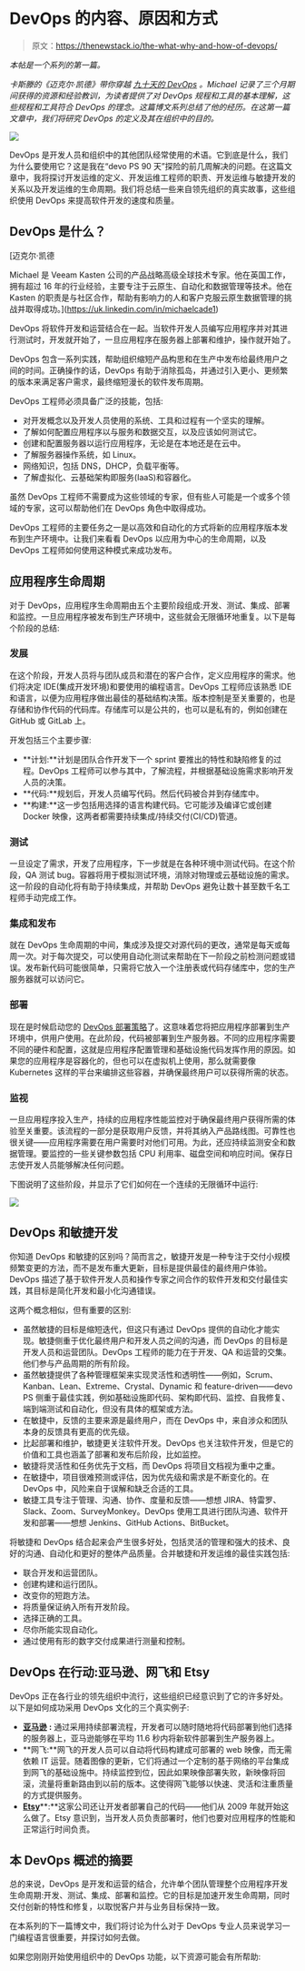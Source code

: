 # DevOps 的内容、原因和方式

> 原文：<https://thenewstack.io/the-what-why-and-how-of-devops/>

*本帖是一个系列的第一篇。*

*卡斯滕的《迈克尔·凯德》带你穿越* [*九十天的 DevOps*](https://github.com/MichaelCade/90DaysOfDevOps) *。Michael 记录了三个月期间获得的资源和经验教训，为读者提供了对 DevOps 规程和工具的基本理解，这些规程和工具符合 DevOps 的理念。这篇博文系列总结了他的经历。在这第一篇文章中，我们将研究 DevOps 的定义及其在组织中的目的。*

![](img/aa6bf67c0b2d5cb2f982b154dbb0e7a1.png)

DevOps 是开发人员和组织中的其他团队经常使用的术语。它到底是什么，我们为什么要使用它？这是我在“devo PS 90 天”探险的前几周解决的问题。在这篇文章中，我将探讨开发运维的定义、开发运维工程师的职责、开发运维与敏捷开发的关系以及开发运维的生命周期。我们将总结一些来自领先组织的真实故事，这些组织使用 DevOps 来提高软件开发的速度和质量。

## DevOps 是什么？

 [迈克尔·凯德

Michael 是 Veeam Kasten 公司的产品战略高级全球技术专家。他在英国工作，拥有超过 16 年的行业经验，主要专注于云原生、自动化和数据管理等技术。他在 Kasten 的职责是与社区合作，帮助有影响力的人和客户克服云原生数据管理的挑战并取得成功。](https://uk.linkedin.com/in/michaelcade1) 

DevOps 将软件开发和运营结合在一起。当软件开发人员编写应用程序并对其进行测试时，开发就开始了，一旦应用程序在服务器上部署和维护，操作就开始了。

DevOps 包含一系列实践，帮助组织缩短产品构思和在生产中发布给最终用户之间的时间。正确操作的话，DevOps 有助于消除孤岛，并通过引入更小、更频繁的版本来满足客户需求，最终缩短漫长的软件发布周期。

DevOps 工程师必须具备广泛的技能，包括:

*   对开发概念以及开发人员使用的系统、工具和过程有一个坚实的理解。
*   了解如何配置应用程序以与服务和数据交互，以及应该如何测试它。
*   创建和配置服务器以运行应用程序，无论是在本地还是在云中。
*   了解服务器操作系统，如 Linux。
*   网络知识，包括 DNS，DHCP，负载平衡等。
*   了解虚拟化、云基础架构即服务(IaaS)和容器化。

虽然 DevOps 工程师不需要成为这些领域的专家，但有些人可能是一个或多个领域的专家，这可以帮助他们在 DevOps 角色中取得成功。

DevOps 工程师的主要任务之一是以高效和自动化的方式将新的应用程序版本发布到生产环境中。让我们来看看 DevOps 以应用为中心的生命周期，以及 DevOps 工程师如何使用这种模式来成功发布。

## 应用程序生命周期

对于 DevOps，应用程序生命周期由五个主要阶段组成:开发、测试、集成、部署和监控。一旦应用程序被发布到生产环境中，这些就会无限循环地重复。以下是每个阶段的总结:

### 发展

在这个阶段，开发人员将与团队成员和潜在的客户合作，定义应用程序的需求。他们将决定 IDE(集成开发环境)和要使用的编程语言。DevOps 工程师应该熟悉 IDE 和语言，以便为应用程序做出最佳的基础结构决策。版本控制是至关重要的，也是存储和协作代码的代码库。存储库可以是公共的，也可以是私有的，例如创建在 GitHub 或 GitLab 上。

开发包括三个主要步骤:

*   **计划:**计划是团队合作开发下一个 sprint 要推出的特性和缺陷修复的过程。DevOps 工程师可以参与其中，了解流程，并根据基础设施需求影响开发人员的决策。
*   **代码:**规划后，开发人员编写代码。然后代码被合并到存储库中。
*   **构建:**这一步包括用选择的语言构建代码。它可能涉及编译它或创建 Docker 映像，这两者都需要持续集成/持续交付(CI/CD)管道。

### 测试

一旦设定了需求，开发了应用程序，下一步就是在各种环境中测试代码。在这个阶段，QA 测试 bug。容器将用于模拟测试环境，消除对物理或云基础设施的需求。这一阶段的自动化将有助于持续集成，并帮助 DevOps 避免让数十甚至数千名工程师手动完成工作。

### 集成和发布

就在 DevOps 生命周期的中间，集成涉及提交对源代码的更改，通常是每天或每周一次。对于每次提交，可以使用自动化测试来帮助在下一阶段之前检测问题或错误。发布新代码可能很简单，只需将它放入一个注册表或代码存储库中，您的生产服务器就可以访问它。

### 部署

现在是时候启动您的 [DevOps 部署策略](https://thenewstack.io/deployment-strategies/)了。这意味着您将把应用程序部署到生产环境中，供用户使用。在此阶段，代码被部署到生产服务器。不同的应用程序需要不同的硬件和配置，这就是应用程序配置管理和基础设施代码发挥作用的原因。如果您的应用程序是容器化的，但也可以在虚拟机上使用，那么就需要像 Kubernetes 这样的平台来编排这些容器，并确保最终用户可以获得所需的状态。

### 监视

一旦应用程序投入生产，持续的应用程序性能监控对于确保最终用户获得所需的体验至关重要。该流程的一部分是获取用户反馈，并将其纳入产品路线图。可靠性也很关键——应用程序需要在用户需要时对他们可用。为此，还应持续监测安全和数据管理。要监控的一些关键参数包括 CPU 利用率、磁盘空间和响应时间。保存日志使开发人员能够解决任何问题。

下图说明了这些阶段，并显示了它们如何在一个连续的无限循环中运行:

![](img/60909d2a49c2c00641455c8d0085e5fb.png)

## DevOps 和敏捷开发

你知道 DevOps 和敏捷的区别吗？简而言之，敏捷开发是一种专注于交付小规模频繁变更的方法，而不是发布重大更新，目标是提供最佳的最终用户体验。DevOps 描述了基于软件开发人员和操作专家之间合作的软件开发和交付最佳实践，其目标是简化开发和最小化沟通错误。

这两个概念相似，但有重要的区别:

*   虽然敏捷的目标是缩短迭代，但这只有通过 DevOps 提供的自动化才能实现。敏捷侧重于优化最终用户和开发人员之间的沟通，而 DevOps 的目标是开发人员和运营团队。DevOps 工程师的能力在于开发、QA 和运营的交集。他们参与产品周期的所有阶段。
*   虽然敏捷提供了各种管理框架来实现灵活性和透明性——例如，Scrum、Kanban、Lean、Extreme、Crystal、Dynamic 和 feature-driven——devo PS 侧重于最佳实践，例如基础设施即代码、架构即代码、监控、自我修复、端到端测试和自动化，但没有具体的框架或方法。
*   在敏捷中，反馈的主要来源是最终用户，而在 DevOps 中，来自涉众和团队本身的反馈具有更高的优先级。
*   比起部署和维护，敏捷更关注软件开发。DevOps 也关注软件开发，但是它的价值和工具也涵盖了部署和发布后阶段，比如监控。
*   敏捷将灵活性和任务优先于文档，而 DevOps 将项目文档视为重中之重。
*   在敏捷中，项目很难预测或评估，因为优先级和需求是不断变化的。在 DevOps 中，风险来自于误解和缺乏合适的工具。
*   敏捷工具专注于管理、沟通、协作、度量和反馈——想想 JIRA、特雷罗、Slack、Zoom、SurveyMonkey。DevOps 使用工具进行团队沟通、软件开发和部署——想想 Jenkins、GitHub Actions、BitBucket。

将敏捷和 DevOps 结合起来会产生很多好处，包括灵活的管理和强大的技术、良好的沟通、自动化和更好的整体产品质量。合并敏捷和开发运维的最佳实践包括:

*   联合开发和运营团队。
*   创建构建和运行团队。
*   改变你的短跑方法。
*   将质量保证纳入所有开发阶段。
*   选择正确的工具。
*   尽你所能实现自动化。
*   通过使用有形的数字交付成果进行测量和控制。

## DevOps 在行动:亚马逊、网飞和 Etsy

DevOps 正在各行业的领先组织中流行，这些组织已经意识到了它的许多好处。以下是如何成功采用 DevOps 文化的三个真实例子:

*   [**亚马逊**](https://insights.sei.cmu.edu/blog/devops-case-study-amazon-aws/) **:** 通过采用持续部署流程，开发者可以随时随地将代码部署到他们选择的服务器上，亚马逊能够在平均 11.6 秒内将新软件部署到生产服务器上。
*   **网飞:**网飞的开发人员可以自动将代码构建成可部署的 web 映像，而无需依赖 IT 运营。随着图像的更新，它们将通过一个定制的基于网络的平台集成到网飞的基础设施中。持续监控到位，因此如果映像部署失败，新映像将回滚，流量将重新路由到以前的版本。这使得网飞能够以快速、灵活和注重质量的方式提供服务。
*   [**Etsy**](https://www.computerweekly.com/news/4500247782/Case-study-What-the-enterprise-can-learn-from-Etsys-DevOps-strategy)**:**这家公司还让开发者部署自己的代码——他们从 2009 年就开始这么做了。Etsy 意识到，当开发人员负责部署时，他们也要对应用程序的性能和正常运行时间负责。

## 本 DevOps 概述的摘要

总的来说，DevOps 是开发和运营的结合，允许单个团队管理整个应用程序开发生命周期:开发、测试、集成、部署和监控。它的目标是加速开发生命周期，同时交付创新的特性和修复，以取悦客户并与业务目标保持一致。

在本系列的下一篇博文中，我们将讨论为什么对于 DevOps 专业人员来说学习一门编程语言很重要，并探讨如何去做。

如果您刚刚开始使用组织中的 DevOps 功能，以下资源可能会有所帮助:

<svg xmlns:xlink="http://www.w3.org/1999/xlink" viewBox="0 0 68 31" version="1.1"><title>Group</title> <desc>Created with Sketch.</desc></svg>